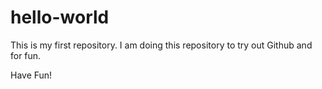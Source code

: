 # hello-world
This is my first repository. I am doing this repository to try out Github and for fun.

Have Fun!
